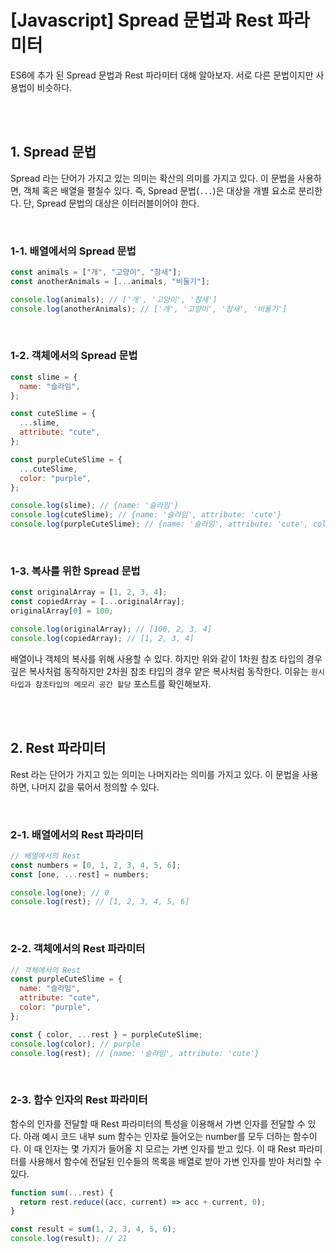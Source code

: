 # **[Javascript] Spread 문법과 Rest 파라미터**

ES6에 추가 된 Spread 문법과 Rest 파라미터 대해 알아보자. 서로 다른 문법이지만 사용법이 비슷하다.

<br>
<br>

## **1. Spread 문법**

Spread 라는 단어가 가지고 있는 의미는 확산의 의미를 가지고 있다. 이 문법을 사용하면, 객체 혹은 배열을 펼칠수 있다. 즉, Spread 문법(`...`)은 대상을 개별 요소로 분리한다. 단, Spread 문법의 대상은 이터러블이어야 한다.

<br>

### **1-1. 배열에서의 Spread 문법**

```jsx
const animals = ["개", "고양이", "참새"];
const anotherAnimals = [...animals, "비둘기"];

console.log(animals); // ['개', '고양이', '참새']
console.log(anotherAnimals); // ['개', '고양이', '참새', '비둘기']
```

<br>

### **1-2. 객체에서의 Spread 문법**

```jsx
const slime = {
  name: "슬라임",
};

const cuteSlime = {
  ...slime,
  attribute: "cute",
};

const purpleCuteSlime = {
  ...cuteSlime,
  color: "purple",
};

console.log(slime); // {name: '슬라임'}
console.log(cuteSlime); // {name: '슬라임', attribute: 'cute'}
console.log(purpleCuteSlime); // {name: '슬라임', attribute: 'cute', color: 'purple'}
```

<br>

### **1-3. 복사를 위한 Spread 문법**

```jsx
const originalArray = [1, 2, 3, 4];
const copiedArray = [...originalArray];
originalArray[0] = 100;

console.log(originalArray); // [100, 2, 3, 4]
console.log(copiedArray); // [1, 2, 3, 4]
```

배열이나 객체의 복사를 위해 사용할 수 있다. 하지만 위와 같이 1차원 참조 타입의 경우 깊은 복사처럼 동작하지만 2차원 참조 타입의 경우 얕은 복사처럼 동작한다. 이유는 `원시타입과 참조타입의 메모리 공간 할당` 포스트를 확인해보자.

<br>
<br>

## **2. Rest 파라미터**

Rest 라는 단어가 가지고 있는 의미는 나머지라는 의미를 가지고 있다. 이 문법을 사용하면, 나머지 값을 묶어서 정의할 수 있다.

<br>

### **2-1. 배열에서의 Rest 파라미터**

```jsx
// 배열에서의 Rest
const numbers = [0, 1, 2, 3, 4, 5, 6];
const [one, ...rest] = numbers;

console.log(one); // 0
console.log(rest); // [1, 2, 3, 4, 5, 6]
```

<br>

### **2-2. 객체에서의 Rest 파라미터**

```jsx
// 객체에서의 Rest
const purpleCuteSlime = {
  name: "슬라임",
  attribute: "cute",
  color: "purple",
};

const { color, ...rest } = purpleCuteSlime;
console.log(color); // purple
console.log(rest); // {name: '슬라임', attribute: 'cute'}
```

<br>

### **2-3. 함수 인자의 Rest 파라미터**

함수의 인자를 전달할 때 Rest 파라미터의 특성을 이용해서 가변 인자를 전달할 수 있다. 아래 예시 코드 내부 sum 함수는 인자로 들어오는 number를 모두 더하는 함수이다. 이 때 인자는 몇 가지가 들어올 지 모르는 가변 인자를 받고 있다. 이 때 Rest 파라미터를 사용해서 함수에 전달된 인수들의 목록을 배열로 받아 가변 인자를 받아 처리할 수 있다.

```jsx
function sum(...rest) {
  return rest.reduce((acc, current) => acc + current, 0);
}

const result = sum(1, 2, 3, 4, 5, 6);
console.log(result); // 21
```

<br>
